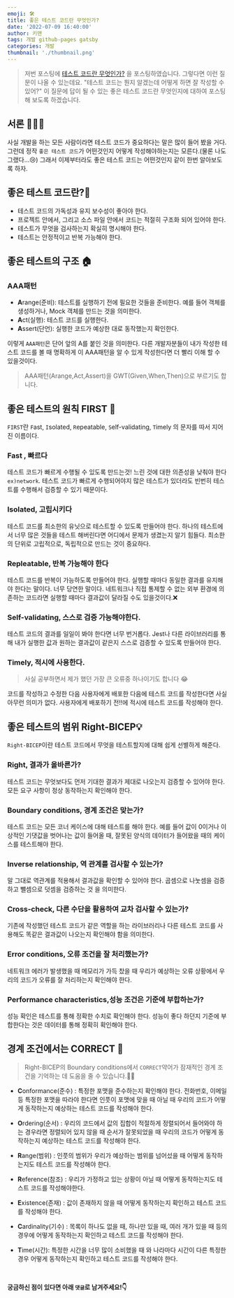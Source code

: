 ```yaml
---
emoji: 🛠
title: 좋은 테스트 코드란 무엇인가?
date: '2022-07-09 16:40:00'
author: 키맨
tags: 개발 github-pages gatsby
categories: 개발
thumbnail: './thumbnail.png'
---
```


> 저번 포스팅에 [테스트 코드란 무엇인가?](https://s-jooyoung.github.io/what-testCode-study/) 을 포스팅하였습니다. 그렇다면 이런 질문이 나올 수 있는데요. "테스트 코드는 뭔지 알겠는데 어떻게 하면 잘 작성할 수 있어?" 이 질문에 답이 될 수 있는 좋은 테스트 코드란 무엇인지에 대하여 포스팅해 보도록 하겠습니다.

## 서론 🕵🏻‍♂️

사실 개발을 하는 모든 사람이라면 테스트 코드가 중요하다는 말은 많이 들어 봤을 거다. 그런데 정작 `좋은 테스트 코드`가 어떤것인지 어떻게 작성해야하는지는 모른다.(물론 나도 그랬다...😢) 그래서 이제부터라도 좋은 테스트 코드는 어떤것인지 같이 한번 알아보도록 하자.

## 좋은 테스트 코드란?🧐

- 테스트 코드의 가독성과 유지 보수성이 좋아야 한다.
- 프로젝트 안에서, 그리고 소스 파일 안에서 코드는 적절히 구조화 되어 있어야 한다.
- 테스트가 무엇을 검사하는지 확실히 명시해야 한다.
- 테스트는 안정적이고 반복 가능해야 한다.

## 좋은 테스트의 구조 🏠

### AAA패턴

- **A**range(준비): 테스트를 실행하기 전에 필요한 것들을 준비한다. 예를 들어 객체를 생성하거나, Mock 객체를 만드는 것을 의미한다.
- **A**ct(실행): 테스트 코드를 실행한다.
- **A**ssert(단언): 실행한 코드가 예상한 대로 동작했는지 확인한다.

이렇게 `AAA패턴`은 단어 앞의 A를 붙인 것을 의미한다. 다른 개발자분들이 내가 작성한 테스트 코드를 볼 때 명확하게 이 AAA패턴을 알 수 있게 작성한다면 더 빨리 이해 할 수 있을것이다.

> AAA패턴(Arange,Act,Assert)을 GWT(Given,When,Then)으로 부르기도 합니다.

## 좋은 테스트의 원칙 FIRST 🥇

`FIRST`란 `F`ast, `I`solated, `R`epeatable, `S`elf-validating, `T`imely 의 문자를 따서 지어진 이름이다.

### Fast , 빠르다

테스트 코드가 빠르게 수행될 수 있도록 만드는것! 느린 것에 대한 의존성을 낮춰야 한다`ex)network`. 테스트 코드가 빠르게 수행되어야지 많은 테스트가 있더라도 빈번히 테스트를 수행해서 검증할 수 있기 때문이다.

### Isolated, 고립시키다

테스트 코드를 최소한의 유닛으로 테스트할 수 있도록 만들어야 한다. 하나의 테스트에서 너무 많은 것들을 테스트 해버린다면 어디에서 문제가 생겼는지 알기 힘들다. 최소한의 단위로 고립적으로, 독립적으로 만드는 것이 중요하다.

### Repleatable, 반복 가능해야 한다

테스트 코드를 반복이 가능하도록 만들어야 한다. 실행할 때마다 동일한 결과를 유지해야 한다는 말이다. 너무 당연한 말이다. 네트워크나 직접 통제할 수 없는 외부 환경에 의존하는 코드라면 실행할 때마다 결과값이 달라질 수도 있을것이다.❌

### Self-validating, 스스로 검증 가능해야한다.

테스트 코드의 결과를 일일이 봐야 한다면 너무 번거롭다. Jest나 다른 라이브러리를 통해 내가 실행한 값과 원하는 결과값이 같은지 스스로 검증할 수 있도록 만들어야 한다.

### Timely, 적시에 사용한다.

> 사실 공부하면서 제가 했던 가장 큰 오류중 하나이기도 합니다 😂

코드를 작성하고 수정한 다음 사용자에게 배포한 다음에 테스트 코드를 작성한다면 사실 아무런 의미가 없다. 사용자에게 배포하기 전!!에 적시에 테스트 코드를 작성해야 한다.

## 좋은 테스트의 범위 Right-BICEP💡

`Right-BICEP`이란 테스트 코드에서 무엇을 테스트할지에 대해 쉽게 선별하게 해준다.

### Right, 결과가 올바른가?

테스트 코드는 무엇보다도 먼저 기대한 결과가 제대로 나오는지 검증할 수 있어야 한다. 모든 요구 사항이 정상 동작하는지 확인해야 한다.

### Boundary conditions, 경계 조건은 맞는가?

테스트 코드는 모든 코너 케이스에 대해 테스트를 해야 한다. 예를 들어 값이 0이거나 이상적인 기댓값을 벗어나는 값이 들어올 때, 잘못된 양식의 데이터가 들어왔을 때의 케이스를 테스트해야 한다.

### Inverse relationship, 역 관계를 검사할 수 있는가?

말 그대로 역관계를 적용해서 결과값을 확인할 수 있어야 한다. 곱셈으로 나눗셈을 검증하고 뺄셈으로 덧셈을 검증하는 것 을 의미한다.

### Cross-check, 다른 수단을 활용하여 교차 검사할 수 있는가?

기존에 작성했던 테스트 코드가 같은 역할을 하는 라이브러리나 다른 테스트 코드를 사용해도 똑같은 결과값이 나오는지 확인해야 함을 의미한다.

### Error conditions, 오류 조건을 잘 처리했는가?

네트워크 에러가 발생했을 때 메모리가 가득 찼을 때 우리가 예상하는 오류 상황에서 우리의 코드가 오류를 잘 처리하는지 확인해야 한다.

### Performance characteristics,성능 조건은 기준에 부합하는가?

성능 확인은 테스트를 통해 정확한 수치로 확인해야 한다. 성능이 좋다 하던지 기준에 부합한다는 것은 데이터를 통해 정확히 확인해야 한다.

## 경계 조건에서는 CORRECT 🧭

> Right-BICEP의 Boundary conditions에서 `CORRECT`약어가 잠재적인 경계 조건을 기억하는 데 도움을 줄 수 있습니다.👍🏻

- **C**onformance(준수) : 특정한 포맷을 준수하는지 확인해야 한다. 전화번호, 이메일 등 특정한 포맷을 따라야 한다면 인풋이 포맷에 맞을 때 아닐 때 우리의 코드가 어떻게 동작하는지 예상하는 테스트 코드를 작성해야 한다.

- **O**rdering(순서) : 우리의 코드에서 값의 집합이 적절하게 정렬되어서 들어와야 하는 경우라면 정렬되어 있지 않을 때 순서가 잘못되었을 때 우리의 코드가 어떻게 동작하는지 예상하는 테스트 코드를 작성해야 한다.

- **R**ange(범위) : 인풋의 범위가 우리가 예상하는 범위를 넘어섰을 때 어떻게 동작하는지도 테스트 코드를 작성해야 한다.

- **R**eference(참조) : 우리가 가정하고 있는 상황이 아닐 때 어떻게 동작하는지도 테스트 코드를 작성해야한다.

- **E**xistence(존재) : 값이 존재하지 않을 때 어떻게 동작하는지 확인하고 테스트 코드를 작성해야 한다.

- **C**ardinality(기수) : 목록이 하나도 없을 때, 하나만 있을 때, 여러 개가 있을 때 등의 경우에 어떻게 동작하는지 확인하고 테스트 코드를 작성해야 한다.

- **T**ime(시간): 특정한 시간을 너무 많이 소비했을 때 와 나라마다 시간이 다른 특정한 경우 어떻게 동작하는지 확인하고 테스트 코드를 작성해야 한다.

<br/>

**궁금하신 점이 있다면 아래 `댓글`로 남겨주세요!👇**

```toc

```
